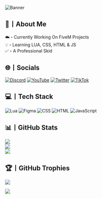 ![Banner](https://i.imgur.com/py7BpUp.png)
## 💫丨About Me
☁️・Currently Working On FiveM Projects<br>💡・Learning LUA, CSS, HTML & JS<br>✅・A Professional Skid

## 🌐丨Socials
[![Discord](https://i.imgur.com/j9Ucn6P.png)](https://discord.com/) [![YouTube](https://i.imgur.com/jBeMj7a.png)](https://youtube.com/@yiruzu) [![Twitter](https://i.imgur.com/NrfB4Fq.png)](https://twitter.com/yiruzu7) [![TikTok](https://i.imgur.com/wiYpJrM.png)](https://tiktok.com/@yiruzu)

## 💻丨Tech Stack
![Lua](https://i.imgur.com/jmbaCec.png) ![Figma](https://i.imgur.com/I2NEgO7.png) ![CSS](https://i.imgur.com/prPZyrS.png) ![HTML](https://i.imgur.com/mPxe5lU.png) ![JavaScript](https://i.imgur.com/BYbFOle.png)
 
## 📊丨GitHub Stats
![](https://github-readme-stats.vercel.app/api?username=yiruzu&theme=graywhite&hide_border=false&include_all_commits=true&count_private=true)<br/>
![](https://github-readme-streak-stats.herokuapp.com/?user=yiruzu&theme=graywhite&hide_border=false)<br/>
![](https://github-readme-stats.vercel.app/api/top-langs/?username=yiruzu&theme=graywhite&hide_border=false&include_all_commits=true&count_private=true&layout=compact)

## 🏆丨GitHub Trophies
![](https://github-profile-trophy.vercel.app/?username=yiruzu&theme=oldie&margin-w=4)

[![](https://visitcount.itsvg.in/api?id=yiruzu&label=Profile%20Views&color=12&icon=5&pretty=true)](https://visitcount.itsvg.in)
